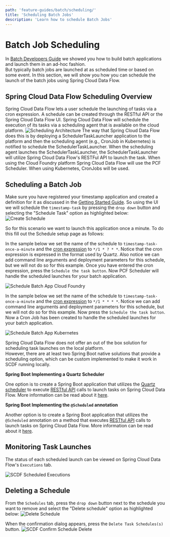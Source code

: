 ```yaml
---
path: 'feature-guides/batch/scheduling/'
title: 'Scheduling Batch Jobs'
description: 'Learn how to schedule Batch Jobs'
---
```


# Batch Job Scheduling

In [Batch Developers Guide](%currentPath%/batch-developer-guides/) we showed you how to build batch applications and launch them in an ad-hoc fashion.  
But typically batch jobs are launched at as scheduled time or based on some event.
In this section, we will show you how you can schedule the launch of the batch jobs using Spring Cloud Data Flow.

## Spring Cloud Data Flow Scheduling Overview

Spring Cloud Data Flow lets a user schedule the launching of tasks via a cron expression. A schedule can be created through the RESTful API or the Spring Cloud Data Flow UI.
Spring Cloud Data Flow will schedule the execution of its tasks via a scheduling agent that is available on the cloud platform.
![Scheduling Architecture](images/SCDF-scheduling-architecture.png)
The way that Spring Cloud Data Flow does this is by deploying a SchedulerTaskLauncher application to the platform and then
the scheduling agent (e.g., CronJob in Kubernetes) is notified to schedule the SchedulerTaskLauncher. When the scheduling agent launches the
SchedulerTaskLauncher, the SchedulerTaskLauncher will utilize Spring Cloud Data Flow's RESTFul API to launch the task.
When using the Cloud Foundry platform Spring Cloud Data Flow will use the PCF Scheduler.
When using Kubernetes, CronJobs will be used.

## Scheduling a Batch Job

Make sure you have registered your timestamp application and created a definition for it as discussed in the [Getting Started Guide](%currentPath%/batch-developer-guides/getting-started/).
So using the UI we will schedule the `timestamp-task` by pressing the `drop down` button and selecting the "Schedule Task" option as highlighted below:
![Create Schedule](images/SCDF-schedule-timestamp.png)

So for this scenario we want to launch this application once a minute. To do this fill out the Schedule setup page as follows:

<!--TABS-->

<!--CloudFoundry-->

In the sample below we set the name of the schedule to `timestamp-task-once-a-minute` and the [cron expression](https://docs.pivotal.io/pcf-scheduler/1-2/using-jobs.html#schedule-job) to `*/1 * ? * *`.
Notice that the cron expression is expressed in the format used by Quartz.
Also notice we can add command line arguments and deployment parameters for this schedule, but we will not do so for this example.
Once you have entered the cron expression, press the `Schedule the task button`. Now PCF Scheduler will handle the scheduled launches for your batch application.

![Schedule Batch App Cloud Foundry](images/SCDF-schedule-cloud-foundry.png)

<!--Kubernetes-->

In the sample below we set the name of the schedule to `timestamp-task-once-a-minute`
and the [cron expression](https://kubernetes.io/docs/concepts/workloads/controllers/cron-jobs/) to `*/1 * * * *`.
Notice we can add command line arguments and deployment parameters for this schedule, but we will not do so for this example.
Now press the `Schedule the task button`. Now a Cron Job has been created to handle the scheduled launches for your batch application.

![Schedule Batch App Kubernetes](images/SCDF-schedule-kubernetes.png)

<!--Local-->

Spring Cloud Data Flow does not offer an out of the box solution for scheduling task launches on the local platform.  
However, there are at least two Spring Boot native solutions that provide a scheduling option, which can be custom implemented to make it work in SCDF running locally.

**Spring Boot Implementing a Quartz Scheduler**

One option is to create a Spring Boot application that utilizes the [Quartz scheduler](http://www.quartz-scheduler.org/) to execute [RESTful API](https://docs.spring.io/spring-cloud-dataflow/docs/current/reference/htmlsingle/#api-guide-resources-task-executions) calls to launch tasks on Spring Cloud Data Flow.
More information can be read about it [here](https://docs.spring.io/spring-boot/docs/current/reference/html/spring-boot-features.html#boot-features-quartz).

**Spring Boot Implementing the `@Scheduled` annotation**

Another option is to create a Spring Boot application that utilizes the `@Scheduled` annotation on a method that executes [RESTful API](https://docs.spring.io/spring-cloud-dataflow/docs/current/reference/htmlsingle/#api-guide-resources-task-executions) calls to launch tasks on Spring Cloud Data Flow.
More information can be read about it [here](https://docs.spring.io/spring-boot/docs/current/reference/html/spring-boot-features.html#boot-features-task-execution-scheduling).

<!--END_TABS-->

## Monitoring Task Launches

The status of each scheduled launch can be viewed on Spring Cloud Data Flow's `Executions` tab.

![SCDF Scheduled Executions](images/SCDF-scheduled-executions.png)

## Deleting a Schedule

From the `Schedules` tab, press the `drop down` button next to the schedule you want to remove and select the "Delete schedule" option as highlighted below:
![Delete Schedule](images/SCDF-delete-schedule.png)

When the confirmation dialog appears, press the `Delete Task Schedules(s)` button.
![SCDF Confirm Schedule Delete](images/SCDF-confirm-schedule-delete.png)
